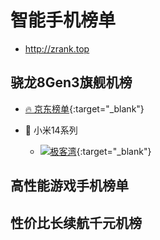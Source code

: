 # 智能手机榜单 
- <http://zrank.top>

## 骁龙8Gen3旗舰机榜
- [🔥 京东榜单](https://jingfen.jd.com/item?_blank&u_act_p=union-activity&union_page_id=261786&utm_campaign=t_1001147581){:target="_blank"}

- 🌟 小米14系列
    - [![极客湾](https://i0.hdslb.com/bfs/archive/2d87d01dd71b375c4cb07da3e1426a992095c54a.jpg)](https://player.bilibili.com/player.html?_blank&aid=235003754&bvid=BV1me411R7Ha&cid=1311287114&p=1){:target="_blank"}
    
   

## 高性能游戏手机榜单

## 性价比长续航千元机榜
